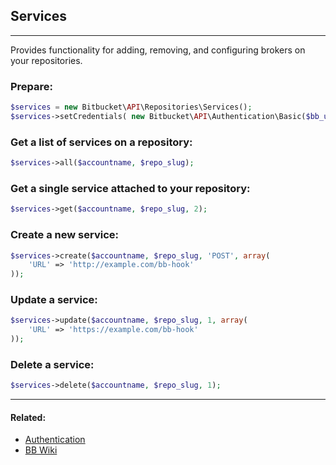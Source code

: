 ## Services

----
Provides functionality for adding, removing, and configuring brokers on your repositories.

### Prepare:
```php
$services = new Bitbucket\API\Repositories\Services();
$services->setCredentials( new Bitbucket\API\Authentication\Basic($bb_user, $bb_pass) );
```

### Get a list of services on a repository:
```php
$services->all($accountname, $repo_slug);
```

### Get a single service attached to your repository:
```php
$services->get($accountname, $repo_slug, 2);
```

### Create a new service:
```php
$services->create($accountname, $repo_slug, 'POST', array(
    'URL' => 'http://example.com/bb-hook'
));
```

### Update a service:
```php
$services->update($accountname, $repo_slug, 1, array(
    'URL' => 'https://example.com/bb-hook'
));
```

### Delete a service:
```php
$services->delete($accountname, $repo_slug, 1);
```

----

#### Related:
  * [Authentication](../authentication.md)
  * [BB Wiki](https://confluence.atlassian.com/display/BITBUCKET/services+Resource)
